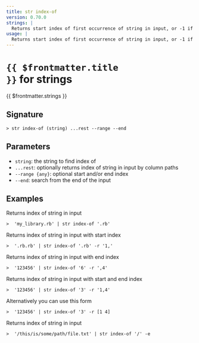 ```yaml
---
title: str index-of
version: 0.70.0
strings: |
  Returns start index of first occurrence of string in input, or -1 if no match
usage: |
  Returns start index of first occurrence of string in input, or -1 if no match
---
```


# <code>{{ $frontmatter.title }}</code> for strings

<div class='command-title'>{{ $frontmatter.strings }}</div>

## Signature

```> str index-of (string) ...rest --range --end```

## Parameters

 -  `string`: the string to find index of
 -  `...rest`: optionally returns index of string in input by column paths
 -  `--range {any}`: optional start and/or end index
 -  `--end`: search from the end of the input

## Examples

Returns index of string in input
```shell
>  'my_library.rb' | str index-of '.rb'
```

Returns index of string in input with start index
```shell
>  '.rb.rb' | str index-of '.rb' -r '1,'
```

Returns index of string in input with end index
```shell
>  '123456' | str index-of '6' -r ',4'
```

Returns index of string in input with start and end index
```shell
>  '123456' | str index-of '3' -r '1,4'
```

Alternatively you can use this form
```shell
>  '123456' | str index-of '3' -r [1 4]
```

Returns index of string in input
```shell
>  '/this/is/some/path/file.txt' | str index-of '/' -e
```
